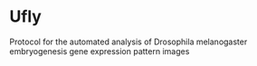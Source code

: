 Ufly
====

Protocol for the automated analysis of Drosophila melanogaster embryogenesis gene expression pattern images
